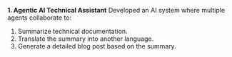 
**1. Agentic AI Technical Assistant**
Developed an AI system where multiple agents collaborate to:
  1. Summarize technical documentation.
  2. Translate the summary into another language.
  3. Generate a detailed blog post based on the summary.
